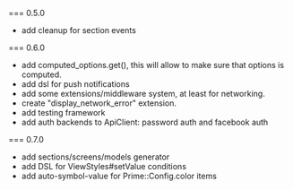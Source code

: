 === 0.5.0
* add cleanup for section events

=== 0.6.0
* add computed_options.get(), this will allow to make sure that options is computed.
* add dsl for push notifications
* add some extensions/middleware system, at least for networking.
* create "display_network_error" extension.
* add testing framework
* add auth backends to ApiClient: password auth and facebook auth

=== 0.7.0
* add sections/screens/models generator
* add DSL for ViewStyles#setValue conditions
* add auto-symbol-value for Prime::Config.color items